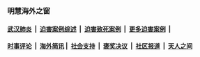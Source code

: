 
### 明慧海外之窗

####  [武汉肺炎](indexes/365.md?t=04270900) &nbsp;|&nbsp;  [迫害案例综述](indexes/328.md?t=04270900) &nbsp;|&nbsp; [迫害致死案例](indexes/277.md?t=04270900)  &nbsp;|&nbsp; [更多迫害案例](indexes/81.md?t=04270900)  &nbsp;|&nbsp; 
####  [时事评论](indexes/19.md?t=04270900) &nbsp;|&nbsp; [海外简讯](indexes/245.md?t=04270900)&nbsp;|&nbsp;  [社会支持](indexes/140.md?t=04270900) &nbsp;|&nbsp; [褒奖决议](indexes/282.md?t=04270900) &nbsp;|&nbsp; [社区报道](indexes/91.md?t=04270900)  &nbsp;|&nbsp; [天人之间](indexes/78.md?t=04270900) 

